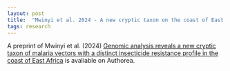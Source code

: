 ```yaml
---
layout: post
title:  "Mwinyi et al. 2024 - A new cryptic taxon on the coast of East Africa"
tags: research
---
```


A preprint of Mwinyi et al. (2024) [Genomic analysis reveals a new cryptic taxon of malaria vectors with a distinct insecticide resistance profile in the coast of East Africa](https://www.authorea.com/users/852843/articles/1238610-genomic-analysis-reveals-a-new-cryptic-taxon-of-malaria-vectors-with-a-distinct-insecticide-resistance-profile-in-the-coast-of-east-africa?commit=313aac4abb3cde8905277697b505dda086bd25a5) is avaliable on Authorea.
